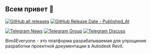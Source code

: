 ## Всем привет 👋

[![GitHub all releases](https://img.shields.io/github/downloads/Bim4Everyone/Bim4EveryoneSetup/total)](https://github.com/Bim4Everyone/Bim4EveryoneSetup/releases/latest)
[![GitHub Release Date - Published_At](https://img.shields.io/github/release-date/Bim4Everyone/Bim4EveryoneSetup)](https://github.com/Bim4Everyone/Bim4EveryoneSetup/releases/latest)

[![Telegram News](https://img.shields.io/badge/Telegram-News-blue.svg)](https://t.me/bim4everyone_news)
[![Telegram Group](https://img.shields.io/badge/Telegram-Group-blue.svg)](https://t.me/bim4everyone_group)
[![Telegram Discuss](https://img.shields.io/badge/Telegram-Discuss-blue.svg)](https://t.me/bim4everyone_discuss)

Bim4Everyone - это платформа разрабатываемая для упрощения разработки проектной документации в Autodesk Revit.

<!--

**Here are some ideas to get you started:**

🙋‍♀️ A short introduction - what is your organization all about?
🌈 Contribution guidelines - how can the community get involved?
👩‍💻 Useful resources - where can the community find your docs? Is there anything else the community should know?
🍿 Fun facts - what does your team eat for breakfast?
🧙 Remember, you can do mighty things with the power of [Markdown](https://docs.github.com/github/writing-on-github/getting-started-with-writing-and-formatting-on-github/basic-writing-and-formatting-syntax)
-->
